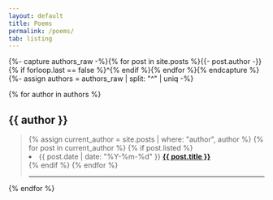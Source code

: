 ```yaml
---
layout: default
title: Poems
permalink: /poems/
tab: listing
---
```


{%- capture authors_raw -%}{% for post in site.posts %}{{- post.author -}}{% if forloop.last == false %}^{% endif %}{% endfor %}{% endcapture %}
{%- assign authors = authors_raw | split: "^" | uniq -%}

<div>
{% for author in authors %}
	<h2 id="{{ author | replace: " ", "-" }}">{{ author }}</h2>
	<blockquote>
		{% assign current_author = site.posts | where: "author", author %}
		{% for post in current_author %}
			{% if post.listed %}
    		<li>
      			<time datetime="{{ post.date | date_to_xmlschema }}">{{ post.date | date: "%Y-%m-%d" }}</time>
      			<a href="{{ post.url | relative_url }}"><b>{{ post.title }}</b></a>
    		</li>
			{% endif %}
		{% endfor %}
		<hr/>
	</blockquote>
{% endfor %}
</div>


